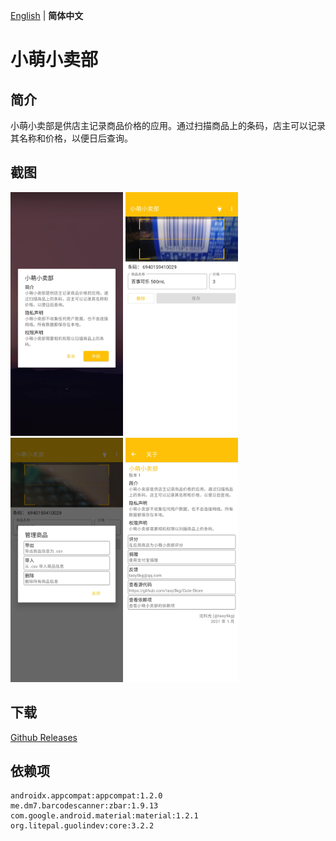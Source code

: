 [English](https://github.com/tasy5kg/CuteStore/blob/main/README.md) | **简体中文**

# 小萌小卖部

## 简介

小萌小卖部是供店主记录商品价格的应用。通过扫描商品上的条码，店主可以记录其名称和价格，以便日后查询。

## 截图

<img src="./screenshot_1_zh-rCN.webp" alt="screenshot_1" width="180" /> <img src="./screenshot_2_zh-rCN.webp" alt="screenshot_2" width="180" /> <img src="./screenshot_3_zh-rCN.webp" alt="screenshot_3" width="180" /> <img src="./screenshot_4_zh-rCN.webp" alt="screenshot_4" width="180" /> 

## 下载

[Github Releases](https://github.com/tasy5kg/CuteStore/releases)

## 依赖项

```
androidx.appcompat:appcompat:1.2.0
me.dm7.barcodescanner:zbar:1.9.13
com.google.android.material:material:1.2.1
org.litepal.guolindev:core:3.2.2
```
